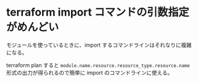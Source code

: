 # terraform import コマンドの引数指定がめんどい

モジュールを使っているときに、import するコマンドラインはそれなりに複雑になる。

terraform plan すると `module.name.resource.resource_type.resource.name` 形式の出力が得られるので簡単に import のコマンドラインに使える。
